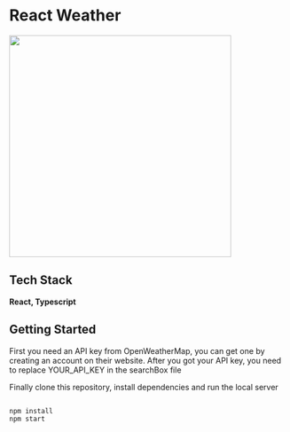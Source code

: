 # React Weather
<img src="https://drive.google.com/file/d/1vo9CXd8v1bEwFkT45du9Gi8nQFYqNabx/view?usp=sharing" width="400"> 



## Tech Stack

**React, Typescript**



## Getting Started

First you need an API key from OpenWeatherMap, you can get one by creating an account on their website.
After you got your API key, you need to replace YOUR_API_KEY  in the searchBox file

Finally clone this repository, install dependencies and run the local server



```bash

npm install
npm start
```
